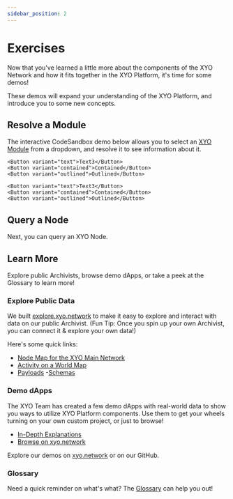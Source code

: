 ```yaml
---
sidebar_position: 2
---
```


# Exercises
Now that you've learned a little more about the components of the XYO Network and how it fits together in the XYO Platform, it's time for some demos!

These demos will expand your understanding of the XYO Platform, and introduce you to some new concepts.
## Resolve a Module
The interactive CodeSandbox demo below allows you to select an [XYO Module](/glossary) from a dropdown, and resolve it to see information about it.


```tsx code=getting-started/button-demo deps=["xyo_react"]
<Button variant="text">Text3</Button>
<Button variant="contained">Contained</Button>
<Button variant="outlined">Outlined</Button>
```

```tsx code=getting-started/resolve-module-demo deps=["xyo_react"]
<Button variant="text">Text3</Button>
<Button variant="contained">Contained</Button>
<Button variant="outlined">Outlined</Button>
```

## Query a Node
Next, you can query an XYO Node.

## Learn More
Explore public Archivists, browse demo dApps, or take a peek at the Glossary to learn more!

### Explore Public Data
We built [explore.xyo.network](https://explore.xyo.network) to make it easy to explore and interact with data on our public Archivist. (Fun Tip: Once you spin up your own Archivist, you can connect it & explore your own data!)

Here's some quick links:

- [Node Map for the XYO Main Network](https://explore.xyo.network/?network=main)
- [Activity on a World Map](https://explore.xyo.network/activity?network=main)
- [Payloads](https://explore.xyo.network/payload?network=main)
-[Schemas ](https://explore.xyo.network/schema?network=main)
### Demo dApps
The XYO Team has created a few demo dApps with real-world data to show you ways to utilize XYO Platform components. Use them to get your wheels turning on your own custom project, or just to browse!

- [In-Depth Explanations](/category/demo-dapps)
- [Browse on xyo.network](https://xyo.network/dapp)

Explore our demos on [xyo.network](https://xyo.network/dapp) or on our GitHub.

### Glossary
Need a quick reminder on what's what? The [Glossary](/glossary) can help you out!